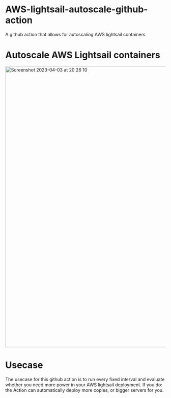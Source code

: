 # AWS-lightsail-autoscale-github-action
A github action that allows for autoscaling AWS lightsail containers

# Autoscale AWS Lightsail containers
<img width="879" alt="Screenshot 2023-04-03 at 20 26 10" src="https://user-images.githubusercontent.com/71013416/229595183-a7a389d7-76c6-429b-918a-ef05e970d68d.png">

# Usecase
The usecase for this github action is to run every fixed interval and evaluate whether you need more power in your AWS lightsail deployment. 
If you do: the Action can automatically deploy more copies, or bigger servers for you. 
